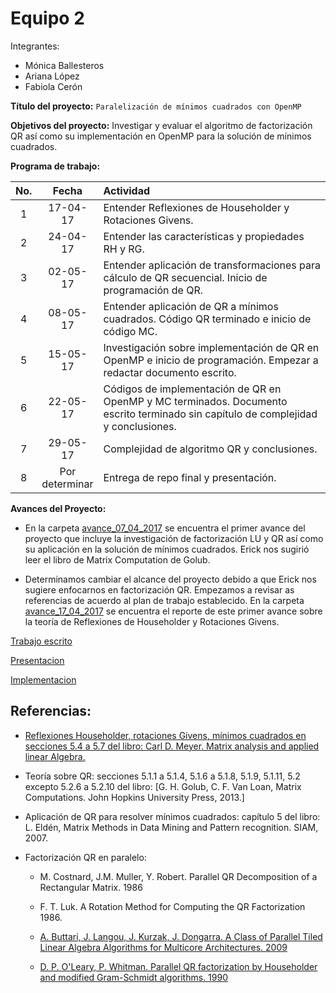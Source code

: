# Equipo 2

Integrantes: 
* Mónica Ballesteros 
* Ariana López 
* Fabiola Cerón

**Título del proyecto:** `Paralelización de mínimos cuadrados con OpenMP` 


**Objetivos del proyecto:** Investigar y evaluar el algoritmo de factorización QR así como su implementación en OpenMP para la solución de mínimos cuadrados.

**Programa de trabajo:**
<table>
<colgroup>
<col width="5%" />
<col width="11%" />
<col width="83%" />
</colgroup>
<thead>
<tr class="header">
<th align="center">No.</th>
<th align="center">Fecha</th>
<th align="left">Actividad</th>
</tr>
</thead>
<tbody>
<tr class="odd">
<td align="center">1</td>
<td align="center">17-04-17</td>
<td align="left">Entender Reflexiones de Householder y Rotaciones Givens.</td>
</tr>
<tr class="even">
<td align="center">2</td>
<td align="center">24-04-17</td>
<td align="left">Entender las características y propiedades RH y RG.</td>
</tr>
<tr class="odd">
<td align="center">3</td>
<td align="center">02-05-17</td>
<td align="left">Entender aplicación de transformaciones para cálculo de QR secuencial. Inicio de programación de QR.</td>
</tr>
<tr class="even">
<td align="center">4</td>
<td align="center">08-05-17</td>
<td align="left">Entender aplicación de QR a mínimos cuadrados. Código QR terminado e inicio de código MC.</td>
</tr>
<tr class="odd">
<td align="center">5</td>
<td align="center">15-05-17</td>
<td align="left">Investigación sobre implementación de QR en OpenMP e inicio de programación. Empezar a redactar documento escrito.</td>
</tr>
<tr class="even">
<td align="center">6</td>
<td align="center">22-05-17</td>
<td align="left">Códigos de implementación de QR en OpenMP y MC terminados. Documento escrito terminado sin capítulo de complejidad y conclusiones.</td>
</tr>
<tr class="odd">
<td align="center">7</td>
<td align="center">29-05-17</td>
<td align="left">Complejidad de algoritmo QR y conclusiones.</td>
</tr>
<tr class="even">
<td align="center">8</td>
<td align="center">Por determinar</td>
<td align="left">Entrega de repo final y presentación.</td>
</tr>
</tbody>
</table>

**Avances del Proyecto:**

* En la carpeta [avance_07_04_2017](avance_07_04_2017) se encuentra el primer avance del proyecto que incluye la investigación de factorización LU y QR así como su aplicación en la solución de mínimos cuadrados. Erick nos sugirió leer el libro de Matrix Computation de Golub. 

* Determinamos cambiar el alcance del proyecto debido a que Erick nos sugiere enfocarnos en factorización QR.  Empezamos a revisar as referencias de acuerdo al plan de trabajo establecido.  En la carpeta [avance_17_04_2017](avance_17_04_2017) se encuentra el reporte de este primer avance sobre la teoría de Reflexiones de Householder y Rotaciones Givens.

[Trabajo escrito](https://drive.google.com/drive/folders/0B5IJ1w6MjxegNUM2d29lTWdIREU?usp=sharing)

[Presentacion](https://drive.google.com/drive/folders/0B5IJ1w6MjxegRHgwS090WFNLdWM?usp=sharing)

[Implementacion](https://drive.google.com/drive/folders/0B5IJ1w6MjxegcWhTdXFvZnljeHc?usp=sharing)

## Referencias:

* [Reflexiones Householder, rotaciones Givens, mínimos cuadrados en secciones 5.4 a 5.7 del libro: Carl D. Meyer. Matrix analysis and applied linear Algebra.](https://drive.google.com/file/d/0BxMtevFKwTW_ZmpwcDd1M0RTVzA/view?usp=sharing) 

* Teoría sobre QR: secciones 5.1.1 a 5.1.4, 5.1.6 a 5.1.8, 5.1.9, 5.1.11, 5.2 excepto 5.2.6 a 5.2.10 del libro: [G. H. Golub, C. F. Van Loan, Matrix Computations. John Hopkins University Press, 2013.]

* Aplicación de QR para resolver mínimos cuadrados: capítulo 5 del libro: L. Eldén, Matrix Methods in Data Mining and Pattern recognition. SIAM, 2007.

* Factorización QR en paralelo:

	+ M. Costnard, J.M. Muller, Y. Robert. Parallel QR Decomposition of a Rectangular Matrix. 1986

	+ F. T. Luk. A Rotation Method for Computing the QR Factorization 1986.

	+ [A. Buttari, J. Langou, J. Kurzak, J. Dongarra. A Class of Parallel Tiled Linear Algebra Algorithms for Multicore Architectures. 2009](http://www.netlib.org/utk/people/JackDongarra/PAPERS/206_2009_A%20Class-of-Parallel-Tiled-Linear-Algebra-Algorithms-for-Multicore-Architectures.pdf)

	+ [D. P. O'Leary, P. Whitman. Parallel QR factorization by Householder and modified Gram-Schmidt algorithms. 1990](https://www.researchgate.net/publication/222459558_Parallel_QR_factorization_by_Householder_and_modified_Gram-Schmidt_algorithms)


